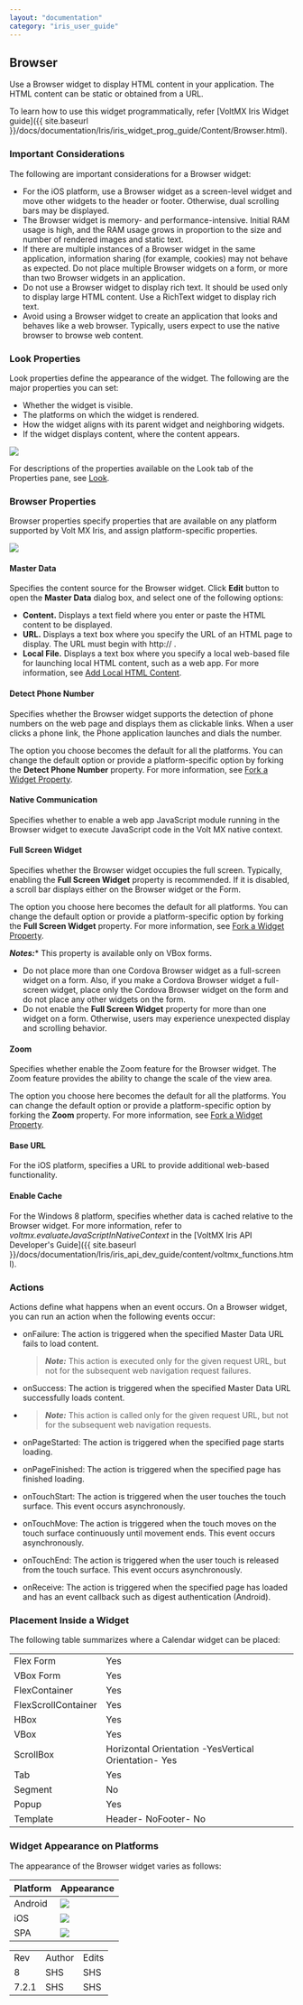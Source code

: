 ```yaml
---
layout: "documentation"
category: "iris_user_guide"
---
```

                           


Browser
-------

Use a Browser widget to display HTML content in your application. The HTML content can be static or obtained from a URL.

To learn how to use this widget programmatically, refer [VoltMX Iris Widget guide]({{ site.baseurl }}/docs/documentation/Iris/iris_widget_prog_guide/Content/Browser.html).

### Important Considerations

The following are important considerations for a Browser widget:

*   For the iOS platform, use a Browser widget as a screen-level widget and move other widgets to the header or footer. Otherwise, dual scrolling bars may be displayed.
*   The Browser widget is memory- and performance-intensive. Initial RAM usage is high, and the RAM usage grows in proportion to the size and number of rendered images and static text.
*   If there are multiple instances of a Browser widget in the same application, information sharing (for example, cookies) may not behave as expected. Do not place multiple Browser widgets on a form, or more than two Browser widgets in an application.
*   Do not use a Browser widget to display rich text. It should be used only to display large HTML content. Use a RichText widget to display rich text.
*   Avoid using a Browser widget to create an application that looks and behaves like a web browser. Typically, users expect to use the native browser to browse web content.

### Look Properties

Look properties define the appearance of the widget. The following are the major properties you can set:

*   Whether the widget is visible.
*   The platforms on which the widget is rendered.
*   How the widget aligns with its parent widget and neighboring widgets.
*   If the widget displays content, where the content appears.

![](Resources/Images/Browser.png)

For descriptions of the properties available on the Look tab of the Properties pane, see [Look](Look.html#Flex).

### Browser Properties

Browser properties specify properties that are available on any platform supported by Volt MX Iris, and assign platform-specific properties.

![](Resources/Images/browser_wsp.png)

#### Master Data

Specifies the content source for the Browser widget. Click **Edit** button to open the **Master Data** dialog box, and select one of the following options:

*   **Content.** Displays a text field where you enter or paste the HTML content to be displayed.
*   **URL.** Displays a text box where you specify the URL of an HTML page to display. The URL must begin with http:// .
*   **Local File.** Displays a text box where you specify a local web-based file for launching local HTML content, such as a web app. For more information, see [Add Local HTML Content](AddLocalHTMLContent.html).

#### Detect Phone Number

Specifies whether the Browser widget supports the detection of phone numbers on the web page and displays them as clickable links. When a user clicks a phone link, the Phone application launches and dials the number.

The option you choose becomes the default for all the platforms. You can change the default option or provide a platform-specific option by forking the **Detect Phone Number** property. For more information, see [Fork a Widget Property](Forking.html#fork-a-widget-property).

#### Native Communication

Specifies whether to enable a web app JavaScript module running in the Browser widget to execute JavaScript code in the Volt MX native context.

#### Full Screen Widget

Specifies whether the Browser widget occupies the full screen. Typically, enabling the **Full Screen Widget** property is recommended. If it is disabled, a scroll bar displays either on the Browser widget or the Form.

The option you choose here becomes the default for all platforms. You can change the default option or provide a platform-specific option by forking the **Full Screen Widget** property. For more information, see [Fork a Widget Property](Forking.html#fork-a-widget-property).

**_Notes:_***   This property is available only on VBox forms.
*   Do not place more than one Cordova Browser widget as a full-screen widget on a form. Also, if you make a Cordova Browser widget a full-screen widget, place only the Cordova Browser widget on the form and do not place any other widgets on the form.
*   Do not enable the **Full Screen Widget** property for more than one widget on a form. Otherwise, users may experience unexpected display and scrolling behavior.

#### Zoom

Specifies whether enable the Zoom feature for the Browser widget. The Zoom feature provides the ability to change the scale of the view area.

The option you choose here becomes the default for all the platforms. You can change the default option or provide a platform-specific option by forking the **Zoom** property. For more information, see [Fork a Widget Property](Forking.html#fork-a-widget-property).

#### Base URL

For the iOS platform, specifies a URL to provide additional web-based functionality.

#### Enable Cache

For the Windows 8 platform, specifies whether data is cached relative to the Browser widget. For more information, refer to _voltmx.evaluateJavaScriptInNativeContext_ in the [VoltMX Iris API Developer's Guide]({{ site.baseurl }}/docs/documentation/Iris/iris_api_dev_guide/content/voltmx_functions.html).

### Actions

Actions define what happens when an event occurs. On a Browser widget, you can run an action when the following events occur:

*   onFailure: The action is triggered when the specified Master Data URL fails to load content.
    
    > **_Note:_** This action is executed only for the given request URL, but not for the subsequent web navigation request failures.
    
*   onSuccess: The action is triggered when the specified Master Data URL successfully loads content.
*   > **_Note:_** This action is called only for the given request URL, but not for the subsequent web navigation requests.
    
*   onPageStarted: The action is triggered when the specified page starts loading.
*   onPageFinished: The action is triggered when the specified page has finished loading.
*   onTouchStart: The action is triggered when the user touches the touch surface. This event occurs asynchronously.
*   onTouchMove: The action is triggered when the touch moves on the touch surface continuously until movement ends. This event occurs asynchronously.
*   onTouchEnd: The action is triggered when the user touch is released from the touch surface. This event occurs asynchronously.
*   onReceive: The action is triggered when the specified page has loaded and has an event callback such as digest authentication (Android).

### Placement Inside a Widget

The following table summarizes where a Calendar widget can be placed:

<table style="mc-table-style: url('Resources/TableStyles/Basic.css');" class="TableStyle-Basic" cellspacing="0"><colgroup><col class="TableStyle-Basic-Column-Column1"> <col class="TableStyle-Basic-Column-Column1"></colgroup><tbody><tr class="TableStyle-Basic-Body-Body1"><td class="TableStyle-Basic-BodyE-Column1-Body1">Flex Form</td><td class="TableStyle-Basic-BodyD-Column1-Body1">Yes</td></tr><tr class="TableStyle-Basic-Body-Body1"><td class="TableStyle-Basic-BodyE-Column1-Body1">VBox Form</td><td class="TableStyle-Basic-BodyD-Column1-Body1">Yes</td></tr><tr class="TableStyle-Basic-Body-Body1"><td class="TableStyle-Basic-BodyE-Column1-Body1">FlexContainer</td><td class="TableStyle-Basic-BodyD-Column1-Body1">Yes</td></tr><tr class="TableStyle-Basic-Body-Body1"><td class="TableStyle-Basic-BodyE-Column1-Body1">FlexScrollContainer</td><td class="TableStyle-Basic-BodyD-Column1-Body1">Yes</td></tr><tr class="TableStyle-Basic-Body-Body1"><td class="TableStyle-Basic-BodyE-Column1-Body1">HBox</td><td class="TableStyle-Basic-BodyD-Column1-Body1">Yes</td></tr><tr class="TableStyle-Basic-Body-Body1"><td class="TableStyle-Basic-BodyE-Column1-Body1">VBox</td><td class="TableStyle-Basic-BodyD-Column1-Body1">Yes</td></tr><tr class="TableStyle-Basic-Body-Body1"><td class="TableStyle-Basic-BodyE-Column1-Body1">ScrollBox</td><td class="TableStyle-Basic-BodyD-Column1-Body1">Horizontal Orientation -YesVertical Orientation- Yes</td></tr><tr class="TableStyle-Basic-Body-Body1"><td class="TableStyle-Basic-BodyE-Column1-Body1">Tab</td><td class="TableStyle-Basic-BodyD-Column1-Body1">Yes</td></tr><tr class="TableStyle-Basic-Body-Body1"><td class="TableStyle-Basic-BodyE-Column1-Body1">Segment</td><td class="TableStyle-Basic-BodyD-Column1-Body1">No</td></tr><tr class="TableStyle-Basic-Body-Body1"><td class="TableStyle-Basic-BodyE-Column1-Body1">Popup</td><td class="TableStyle-Basic-BodyD-Column1-Body1">Yes</td></tr><tr class="TableStyle-Basic-Body-Body1"><td class="TableStyle-Basic-BodyB-Column1-Body1">Template&nbsp;</td><td class="TableStyle-Basic-BodyA-Column1-Body1">Header- NoFooter- No</td></tr></tbody></table>

### Widget Appearance on Platforms

The appearance of the Browser widget varies as follows:

  
| Platform | Appearance |
| --- | --- |
| Android | ![](Resources/Images/bwand_232x252.png) |
| iOS | ![](Resources/Images/bwip_240x257.png) |
| SPA | ![](Resources/Images/bwtca_242x255.png) |

<table style="margin-left: 0;margin-right: auto;mc-table-style: url('Resources/TableStyles/RevisionTable.css');" class="TableStyle-RevisionTable" cellspacing="0" data-mc-conditions="Default.HTML5 Only"><colgroup><col class="TableStyle-RevisionTable-Column-Column1" style="width: 26px;"> <col class="TableStyle-RevisionTable-Column-Column1"> <col class="TableStyle-RevisionTable-Column-Column1"></colgroup><tbody><tr class="TableStyle-RevisionTable-Body-Body1"><td class="TableStyle-RevisionTable-BodyE-Column1-Body1" data-mc-conditions="Default.HTML5 Only">Rev</td><td class="TableStyle-RevisionTable-BodyE-Column1-Body1" data-mc-conditions="Default.HTML5 Only">Author</td><td class="TableStyle-RevisionTable-BodyD-Column1-Body1" data-mc-conditions="Default.HTML5 Only">Edits</td></tr><tr class="TableStyle-RevisionTable-Body-Body1"><td class="TableStyle-RevisionTable-BodyE-Column1-Body1" data-mc-conditions="Default.HTML5 Only">8</td><td class="TableStyle-RevisionTable-BodyE-Column1-Body1" data-mc-conditions="Default.HTML5 Only">SHS</td><td class="TableStyle-RevisionTable-BodyD-Column1-Body1" data-mc-conditions="Default.HTML5 Only">SHS</td></tr><tr class="TableStyle-RevisionTable-Body-Body1"><td class="TableStyle-RevisionTable-BodyB-Column1-Body1" data-mc-conditions="Default.HTML5 Only">7.2.1</td><td class="TableStyle-RevisionTable-BodyB-Column1-Body1" data-mc-conditions="Default.HTML5 Only">SHS</td><td class="TableStyle-RevisionTable-BodyA-Column1-Body1" data-mc-conditions="Default.HTML5 Only">SHS</td></tr></tbody></table>
